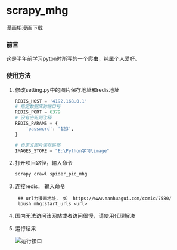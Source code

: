 # scrapy_mhg
漫画柜漫画下载



### 前言

这是半年前学习pyton时所写的一个爬虫，纯属个人爱好。



### 使用方法

1. 修改setting.py中的图片保存地址和redis地址

   ```python
   REDIS_HOST = '4192.168.0.1'
   # 指定数据库的端口号
   REDIS_PORT = 6379
   # 没有密码则注释
   REDIS_PARAMS = {
       'password': '123',
   }
   
   # 自定义图片保存路径
   IMAGES_STORE = "E:\Python学习\image"
   ```

   

2. 打开项目路径，输入命令

   ```python
   scrapy crawl spider_pic_mhg
   ```

3. 连接redis， 输入命令

   ```
    ## url为漫画地址， 如  https://www.manhuagui.com/comic/7580/
    lpush mhg:start_urls <url>
   ```

4. 国内无法访问该网站或者访问很慢，请使用代理解决

5. 运行结果

   ![运行接口](https://coolmall-oss.oss-cn-hangzhou.aliyuncs.com/common/Snipaste_2021-01-15_17-42-17.png)

   